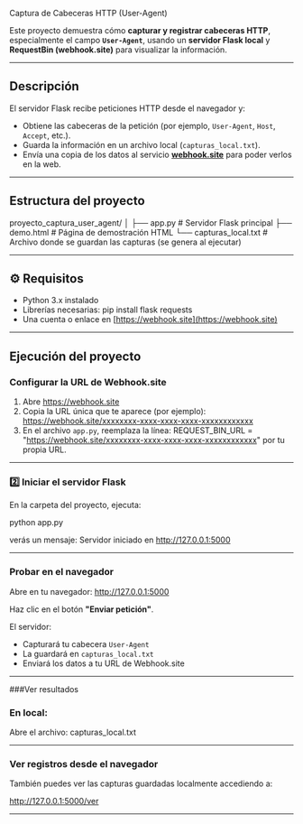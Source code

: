 Captura de Cabeceras HTTP (User-Agent)

Este proyecto demuestra cómo **capturar y registrar cabeceras HTTP**, especialmente el campo **`User-Agent`**, usando un **servidor Flask local** y **RequestBin (webhook.site)** para visualizar la información.

---

## Descripción

El servidor Flask recibe peticiones HTTP desde el navegador y:
- Obtiene las cabeceras de la petición (por ejemplo, `User-Agent`, `Host`, `Accept`, etc.).
- Guarda la información en un archivo local (`capturas_local.txt`).
- Envía una copia de los datos al servicio **[webhook.site](https://webhook.site)** para poder verlos en la web.

---

## Estructura del proyecto

proyecto_captura_user_agent/
│
├── app.py                # Servidor Flask principal
├── demo.html             # Página de demostración HTML
└── capturas_local.txt    # Archivo donde se guardan las capturas (se genera al ejecutar)

---

## ⚙️ Requisitos

- Python 3.x instalado  
- Librerías necesarias:
  pip install flask requests
- Una cuenta o enlace en [https://webhook.site](https://webhook.site) 

---

## Ejecución del proyecto

###  Configurar la URL de Webhook.site
1. Abre https://webhook.site  
2. Copia la URL única que te aparece (por ejemplo):
   https://webhook.site/xxxxxxxx-xxxx-xxxx-xxxx-xxxxxxxxxxxx
3. En el archivo `app.py`, reemplaza la línea:
   REQUEST_BIN_URL = "https://webhook.site/xxxxxxxx-xxxx-xxxx-xxxx-xxxxxxxxxxxx"
   por tu propia URL.

---

### 2️⃣ Iniciar el servidor Flask
En la carpeta del proyecto, ejecuta:

python app.py

verás un mensaje:
Servidor iniciado en http://127.0.0.1:5000

---

### Probar en el navegador

Abre en tu navegador:
http://127.0.0.1:5000

Haz clic en el botón **"Enviar petición"**.

El servidor:
- Capturará tu cabecera `User-Agent`
- La guardará en `capturas_local.txt`
- Enviará los datos a tu URL de Webhook.site

---

###Ver resultados

### En local:
Abre el archivo:
capturas_local.txt

---

### Ver registros desde el navegador

También puedes ver las capturas guardadas localmente accediendo a:

http://127.0.0.1:5000/ver

---

